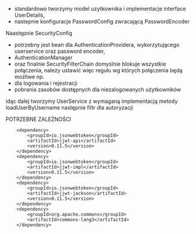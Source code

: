 - standardowo tworzymy model uzytkownika i implementacje interface UserDetails,
- nastepnie konfiguracje PasswordConfig zwracającą PasswordEncoder

Naastępnie SecurityConfig
- potrzebny jest bean dla AuthenticationProvidera, wykorzytującego userservice oraz password encoder,
- AuthenticationManager
- oraz finalnie SecurityFilterChain
domyślnie blokuje wszystkie połączenia, należy ustawić więc regułu wg których połączenia będą możliwe np.
- dla logowania i rejestracji
- pobrania zasobów dostępnych dla niezalogowanych użytkowników

idąc dalej tworzymy UserService z wymaganą implementacją metody loadUserByUsername
następnie filtr dla autoryzacji






POTRZEBNE ZALEŻNOŚCI

		<dependency>
			<groupId>io.jsonwebtoken</groupId>
			<artifactId>jjwt-api</artifactId>
			<version>0.11.5</version>
		</dependency>
		<dependency>
			<groupId>io.jsonwebtoken</groupId>
			<artifactId>jjwt-impl</artifactId>
			<version>0.11.5</version>
		</dependency>
		<dependency>
			<groupId>io.jsonwebtoken</groupId>
			<artifactId>jjwt-jackson</artifactId>
			<version>0.11.5</version>
		</dependency>
		<dependency>
			<groupId>org.apache.commons</groupId>
			<artifactId>commons-lang3</artifactId>
		</dependency>